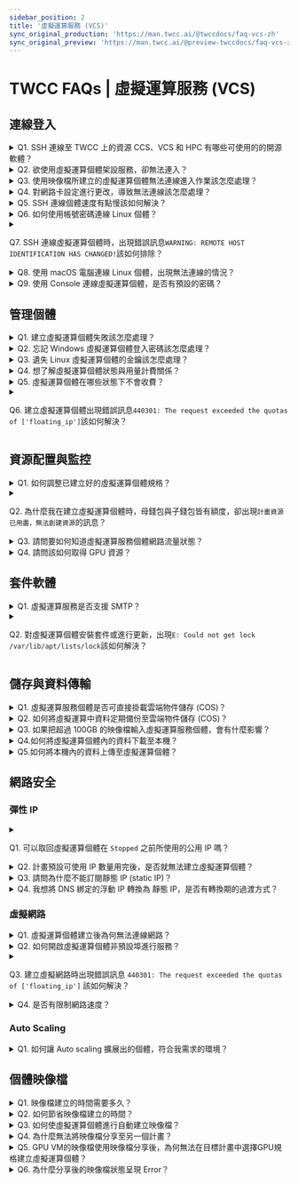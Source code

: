 ```yaml
---
sidebar_position: 2
title: '虛擬運算服務 (VCS)'
sync_original_production: 'https://man.twcc.ai/@twccdocs/faq-vcs-zh' 
sync_original_preview: 'https://man.twcc.ai/@preview-twccdocs/faq-vcs-zh'
---
```


# TWCC FAQs | 虛擬運算服務 (VCS)

## 連線登入
<details>

<summary> Q1. SSH 連線至 TWCC 上的資源 CCS、VCS 和 HPC 有哪些可使用的的開源軟體？</summary>

可以使用 MobaXterm、PuTTY 和 VSCode...等第三方開源軟體。

</details>

<details>

<summary> Q2. 欲使用虛擬運算個體架設服務，卻無法連入？</summary>

請檢查個體的安全性群組或防火牆規則是否阻擋連線，相關文件請參考：

- [安全性群組](https://man.twcc.ai/@twccdocs/doc-vcs-main-zh/https%3A%2F%2Fman.twcc.ai%2F%40twccdocs%2Fguide-vcs-sg-zh)
- [基礎虛擬防火牆](https://man.twcc.ai/@twccdocs/doc-vcs-main-zh/https%3A%2F%2Fman.twcc.ai%2F%40twccdocs%2Fguide-vcs-vnf-zh)

</details>

<details>

<summary> Q3. 使用映像檔所建立的虛擬運算個體無法連線進入作業該怎麼處理？</summary>

建立映像檔前請先檢查虛擬運算個體的以下兩項設定：
1. 若有設定 /etc/fstab 自動掛載磁碟，請註解該設定或加入 `nofail` 的相關設定，否則利用映像檔所建立的虛擬運算個體找不到裝置，便會導致無法連入虛擬運算個體的情況。
2. 若您所使用的作業系統版本為 Ubuntu 18.04，且有更改 /etc/network/interfaces 網路設定 ，也會造成無法連線。

確認檢查以上兩項設定無誤後，對該台虛擬運算個體再進行一次建立映像檔，並利用新建的映像檔建立虛擬運算個體，如仍無法連線，請詳述情況並寄發 e-mail 至 isupport@twcc.ai，技術團隊將協助您處理。

</details>

<details>

<summary> Q4. 對網路卡設定進行更改，導致無法連線該怎麼處理？</summary>

網路卡設定經修改後，將會導致無法連線進入虛擬運算個體，因此我們強烈不建議您更動網卡設定，請您操作與部署時特別留意。

如遇無法連線的情形，請詳述情況與虛擬運算個體資訊，寄發 e-mail 至 isupport@twcc.ai，技術團隊將協助您處理。

</details>

<details>

<summary> Q5. SSH 連線個體速度有點慢該如何解決？</summary>

請調整虛擬運算個體的 DNS 設定來提升 SSH 連線的速度，設定的方法與步驟如下：

**Step 1.** 輸入指令
```
sudo vi /etc/ssh/sshd_config
```
**Step 2.** 輸入`i` 進入編輯模式
**Step 3.** 新增一行指令
```
Use DNS no
```
**Step 4.** 按 `esc` 鍵跳離編輯模式，接著輸入 `:wq!` 存檔。
<br/>
如修改後還是有連線較慢的問題，請您洽詢 TWCC 技術支援服務信箱：isupport@twcc.ai，並提供所在地 IP 與 traceroute 至個體之結果。

</details>


<details>

<summary> Q6. 如何使用帳號密碼連線 Linux 個體？</summary>

請參考[此文件](https://man.twcc.ai/@twccdocs/doc-vcs-main-zh/https%3A%2F%2Fman.twcc.ai%2F%40twccdocs%2Fhowto-vcs-create-usr-linux-zh)操作，即可使用帳號密碼連線 Linux 個體，可預防鑰匙對遺失或檔案毀損。

</details>

<details>

<summary> 

Q7. SSH 連線虛擬運算個體時，出現錯誤訊息```WARNING: REMOTE HOST IDENTIFICATION HAS CHANGED!```該如何排除？

</summary>

此訊息出現的原因為儲存在 local 端電腦的認證與虛擬運算個體不同，因此只要刪除 local 端電腦的認證資訊，並在連線時重新產生，即可避免發生此問題，您可以參考以下的指令

```
ssh-keygen  -f  "/Your_Path/.ssh/known_hosts"  -R  "公用IP"
```

<i class="fa fa-paperclip fa-20" aria-hidden="true"></i> <b>附註：</b>

`Your_Path` 是您 local 端電腦的個人路徑，再次連線會出現以下訊息：

```Are you sure you want to continue connecting (yes/no)? ```

輸入```Yes```即可順利連線，並產生新的認證。


</details>

<details>

<summary> Q8. 使用 macOS 電腦連線 Linux 個體，出現無法連線的情況？</summary>

請於入口網站進入「虛擬運算個體詳細資料」頁，點選「**連線**」按鈕，並按照視窗提供的指令設定鑰匙對存取權限、SSH 連線個體。

</details>

<details>

<summary> Q9. 使用 Console 連線虛擬運算個體，是否有預設的密碼？</summary>

無預設密碼，使用 Console 連線 Linux 個體前需先另外建立密碼，Windows 個體則輸入您建立個體時設定的密碼即可，請參考[快速除錯與維護工具：TWCC VCS Console](https://man.twcc.ai/@twccdocs/doc-vcs-main-zh/https%3A%2F%2Fman.twcc.ai%2F%40twccdocs%2Fguide-vcs-debug-tool-console-zh#Step-3-%E8%BC%B8%E5%85%A5%E9%80%A3%E7%B7%9A%E8%B3%87%E8%A8%8A%EF%BC%8C%E5%AE%8C%E6%88%90%E9%80%A3%E7%B7%9A)。

</details>
<div style={{height:10+'px'}}></div>



## 管理個體
<details>

<summary> Q1. 建立虛擬運算個體失敗該怎麼處理？</summary>

請您至「**虛擬運算個體詳細資料頁面**」，游標移至狀態 **`Unsuccessful`** 上將顯示建立失敗的訊息。

請截圖此頁面 (和建立失敗訊息)，連同計畫代碼與虛擬運算個體的資訊 (ID、映像檔、硬體規格...等) 寄發 e-mail 至 isupport@twcc.ai，技術團隊將協助您處理。

</details>


<details>

<summary> Q2. 忘記 Windows 虛擬運算個體登入密碼該怎麼處理？</summary>

在建立虛擬運算個體時，請務必妥善自行保存您的密碼，如忘記密碼您可以刪除該個體並重新建立；如須保存原個體的資料與配置，可先對該個體建立映像檔，再利用該映像檔建立新的個體，即可重設密碼。

</details>

<details>

<summary> Q3. 遺失 Linux 虛擬運算個體的金鑰該怎麼處理？</summary>

在建立虛擬運算個體時，請務必下載並妥善自行保存您的金鑰，如果遺失金鑰您可以刪除該個體並重新建立；如須保存原個體的資料與配置，可先對該個體建立映像檔，再利用該映像檔建立新的個體，即可使用新的金鑰。

</details>

<details>

<summary> Q4. 想了解虛擬運算個體狀態與用量計費關係？</summary>

| 個體狀態 | 個體用量計費| 
| -------- | -------- | 
| ```Starting```   | 不計費    | 
| ```Ready```      | 計費     |
| ```Stopping```   | 計費     |
| ```Shutdown```   | 計費     |
| ```Queueing```   | 不計費     |
| ```Deleting```   | 計費，刪除成功後便立即不再計費   |
| ```Stopped```    | 不計費   |
| ```Error```      | 不計費   |

如果使用情境為虛擬運算個體在```Shutdown```的情況下，重新啟動該台虛擬運算個體，```Starting```的過程中會納入用量計費。

</details>

<details>

<summary> Q5. 虛擬運算個體在哪些狀態下不會收費？</summary>

虛擬運算個體僅在```Queueing```、```Stopped```與```Error```的狀態下不會收費，其他狀態皆會收費。

```Starting```則需是使用情境來決定是否納入用量計費，詳細解說請參考Q4。

</details>

<details>

<summary>

 Q6. 建立虛擬運算個體出現錯誤訊息```440301: The request exceeded the quotas of ['floating_ip']```該如何解決？

</summary>

出現此錯誤訊息的原因為浮動 IP (floating ip) 數量已經達到該計畫的上限，您可以參考以下做法：
1. 移除虛擬運算個體暫不需使用的浮動 IP (個體狀態為 `Ready` 才可移除) 後，再次選取建立。
2. 浮動 IP 在您停止或刪除個體後即釋放回資源池，無法循環使用。若您的使用情境適用固定 IP，建議您訂閱並使用靜態 IP (static IP)。
3. 若有特殊需求，請洽客服人員。
     
</details>
<div style={{height:10+'px'}}></div>

## 資源配置與監控

<details>

<summary> Q1. 如何調整已建立好的虛擬運算個體規格？</summary>

如選用的規格在建立後不符使用需求，需調整至較小規格或更大規格的個體，請參考文件：[HowTo：調整虛擬運算個體規格](https://man.twcc.ai/@twccdocs/doc-vcs-main-zh/https%3A%2F%2Fman.twcc.ai%2F%40twccdocs%2Fhowto-vcs-resize-instance-zh)。

</details>

<details>

<summary>

 Q2. 為什麼我在建立虛擬運算個體時，母錢包與子錢包皆有額度，卻出現`計畫資源已用盡，無法創建資源`的訊息？
 
 </summary>

該訊息顯示您的 CPU 使用數量已達計畫配額之上限，建議您將不需使用或少用的個體建立成映像檔以利未來重建使用，並刪除虛擬運算個體，即可釋放出 CPU 使用額度。

</details>

<details>

<summary> Q3. 請問要如何知道虛擬運算服務個體網路流量狀態？ </summary>

使用者介面上有簡易呈現監控 CPU、硬碟、記憶體、網路的狀態及流量，若需要更詳細的資訊可以自行安裝程式監控。

</details>

<details>

<summary> Q4. 請問該如何取得 GPU 資源？ </summary>

由於虛擬運算個體之 GPU 資源詢問度踴躍，為了讓資源更能妥善利用與調度，如有 GPU 的需求請來信致 isupport@twcc.ai，將由專人與您進行聯繫。

</details>
<div style={{height:10+'px'}}></div>

## 套件軟體

<details>

<summary> Q1. 虛擬運算服務是否支援 SMTP？ </summary>

在虛擬運算個體中，使用者可以依需求安裝任何軟體或應用程式，因此您可以將虛擬運算個體作為 SMTP 伺服器來發送信件。

</details>

<details>

<summary> 

Q2. 對虛擬運算個體安裝套件或進行更新，出現`E: Could not get lock /var/lib/apt/lists/lock`該如何解決？

</summary>

1. 安裝套件或進行更新時，可能產生許多類似與 lock 檔案相關的錯誤訊息。請您將 lock 檔案刪除後，再次執行您的任務。
2. 建議改為使用映像檔 Ubuntu 20.04，可避免產生此問題。

</details>
<div style={{height:10+'px'}}></div>

## 儲存與資料傳輸

<details>

<summary> Q1. 虛擬運算服務個體是否可直接掛載雲端物件儲存 (COS)？</summary>

可以直接掛載 COS，您在 VCS 個體擁有管理者權限，可以對 VCS 個體進行任意操作，掛載建議使用 s3fs 或是相關的套件，可參考 [s3fs-fuse](https://github.com/s3fs-fuse/s3fs-fuse)。

</details>

<details>

<summary> Q2. 如何將虛擬運算中資料定期備份至雲端物件儲存 (COS)？ </summary>

您可透過 TWCC-CLI 與 `crontab -e` 進行定時建立映像檔設定。
- TWCC-CLI 使用詳情請參考 [4-3. 上傳檔案至儲存體](https://man.twcc.ai/@twccdocs/twcc-cli-v05#4-3-%E4%B8%8A%E5%82%B3%E6%AA%94%E6%A1%88%E8%87%B3%E5%84%B2%E5%AD%98%E9%AB%94)。
- `crontab -e` 請參考 [crontab guru](https://crontab.guru/) 或 [crontab(5) - Linux man page](https://linux.die.net/man/5/crontab)。

</details>

<details>

<summary> Q3. 如果把超過 100GB 的映像檔輸入虛擬運算服務個體，會有什麼影響？</summary>

系統碟的大小為 100GB，使用超過 100GB 會使整台虛擬運算個體無法開啟，但不會額外收費。

</details>


<details>

<summary> Q4.如何將虛擬運算個體內的資料下載至本機？</summary>

請參考以下兩種下載方式：

1. 透過雲端物件儲存服務 (COS)傳入本機，此方法不僅能達到資料傳輸的目的，更可以將個體資料備份至 COS：
    - **Step 1.** [將資料備份到 COS](https://www.twcc.ai/doc?page=backup)。
    - **Step 2.** 至 TWCC 使用者網站 COS 管理介面[下載檔案](https://www.twcc.ai/doc?page=object#%E4%B8%8B%E8%BC%89%E6%AA%94%E6%A1%88)，如需要一次下載多個檔案，可搭配[第三方軟體](https://www.twcc.ai/doc?page=object#%E4%BD%BF%E7%94%A8%E7%AC%AC%E4%B8%89%E6%96%B9%E8%BB%9F%E9%AB%94%E7%AE%A1%E7%90%86%E6%AA%94%E6%A1%88)使用。

2. [使用 MobaXterm 連線虛擬運算個體](https://www.twcc.ai/doc?page=vm#%E9%80%A3%E7%B7%9A%E8%99%9B%E6%93%AC%E9%81%8B%E7%AE%97%E5%80%8B%E9%AB%94)，於頁面左側處選取 「**Sftp**」 圖示，即可檢視、上傳與下載檔案。

</details>

<details>

<summary> Q5.如何將本機內的資料上傳至虛擬運算個體？</summary>

請參考以下兩種上傳方式：
1. 透過雲端物件儲存服務 (COS)
    - **Step 1.** 將本機檔案[上傳至雲端物件儲存服務 (COS)](https://www.twcc.ai/doc?page=object#%E4%B8%8A%E5%82%B3%E6%AA%94%E6%A1%88)
    - **Step 2.** [連線進入虛擬運算個體](https://www.twcc.ai/doc?page=vm#%E9%80%A3%E7%B7%9A%E8%99%9B%E6%93%AC%E9%81%8B%E7%AE%97%E5%80%8B%E9%AB%94)
    - **Step 3.** 透過內建之 TWCC-CLI 工具[將 COS 檔案下載到指定位置](https://man.twcc.ai/@twccdocs/twcc-cli-v05#4-%E9%9B%B2%E7%AB%AF%E7%89%A9%E4%BB%B6%E5%84%B2%E5%AD%98%E6%9C%8D%E5%8B%99COS-Cloud-Object-Storage)。
3. [使用 MobaXterm 連線虛擬運算個體](https://www.twcc.ai/doc?page=vm#%E9%80%A3%E7%B7%9A%E8%99%9B%E6%93%AC%E9%81%8B%E7%AE%97%E5%80%8B%E9%AB%94)，於頁面左側處選取 「**Sftp**」 圖示，即可檢視、上傳與下載檔案。

</details>
<div style={{height:10+'px'}}></div>

## 網路安全

### 彈性 IP

<details>

<summary>

 Q1. 可以取回虛擬運算個體在 `Stopped` 之前所使用的公用 IP 嗎？
 
</summary>

停止虛擬運算個體後，浮動 IP (floating IP) 將會釋放回資源池，個體啟動後，將取得新的浮動 IP。

若您的使用情境適用固定 IP，建議您訂閱並使用靜態 IP (static IP)。請參考 [彈性 IP ](https://man.twcc.ai/@twccdocs/doc-vcs-main-zh/https%3A%2F%2Fman.twcc.ai%2F%40twccdocs%2Fguide-vcs-eip-zh) 了解更多。

</details>

<details>

<summary> Q2. 計畫預設可使用 IP 數量用完後，是否就無法建立虛擬運算個體？</summary>

浮動 IP 額度使用完後，您可以持續建立虛擬運算個體，但無法配置浮動 IP。若需要額外的 IP，請您訂閱靜態 IP (static IP) 使用。若有特殊需求，請洽客服人員。

請參考 [彈性 IP 訂閱政策](https://man.twcc.ai/@twccdocs/doc-vcs-main-zh/https%3A%2F%2Fman.twcc.ai%2F%40twccdocs%2Fguide-vcs-eip-zh#%E5%BD%88%E6%80%A7-IP-%E8%A8%82%E9%96%B1%E6%94%BF%E7%AD%96) 了解更多。

</details>

<details>

<summary> Q3. 請問為什麼不能訂閱靜態 IP (static IP)？</summary>

請先檢視您的使用身分，專案內僅「租戶管理員」可執行訂閱靜態 IP、停止訂閱。
若身分確認為管理員仍無法訂閱，請您聯繫客服人員處理。

</details>

<details>

<summary> Q4. 我想將 DNS 綁定的浮動 IP 轉換為 靜態 IP，是否有轉換期的過渡方式？</summary>

若伺服器 (虛擬運算個體) 僅架設單一對外服務，您可以將預定使用的靜態 IP (static IP) 先掛載至負載平衡器，並將流量從負載平衡器轉發至後端服務伺服器。待 DNS IP 轉換完畢後，再將靜態 IP 掛載至伺服器上。

</details>
<div style={{height:10+'px'}}></div>

### 虛擬網路

<details>

<summary> Q1. 虛擬運算個體建立後為何無法連線網路？ </summary>

請檢查虛擬網路設定是否有誤；

若有啟用基礎虛擬網路防火牆，但不清楚規則是否設定正確，我們建議您先把防火牆關閉，並再次嘗試連線。

有關基礎虛擬網路防火牆的設定，請參考[此文件](https://man.twcc.ai/@twccdocs/doc-vcs-main-zh/https%3A%2F%2Fman.twcc.ai%2F%40twccdocs%2Fguide-vcs-vnf-zh)，或洽詢技術支援：[isupport@twcc.ai](isupport@twcc.ai)。

</details>

<details>

<summary> Q2. 如何開啟虛擬運算個體非預設埠進行服務？</summary>

- Linux 個體預設開啟的埠為： 22、443
- Windows 個體預設開啟的埠為： 22、443、9833
  如需開啟額外的埠，請在安全性群組處進行設定，設定方法與步驟請參考[此文件](https://man.twcc.ai/@twccdocs/doc-vcs-main-zh/https%3A%2F%2Fman.twcc.ai%2F%40twccdocs%2Fguide-vcs-sg-zh)。

</details>

<details>

<summary>

 Q3. 建立虛擬網路時出現錯誤訊息 `440301: The request exceeded the quotas of ['floating_ip']` 該如何解決？
 
</summary>

出現此錯誤訊息的原因為浮動 IP (floating IP) 數量已經達到該計畫的上限，您可以參考以下做法：
1. 移除虛擬運算個體暫不需使用的浮動 IP (個體狀態為 `Ready` 才可移除) 後，再次建立虛擬網路。
2. 若有特殊需求，請洽客服人員。

</details>

<details>

<summary> Q4. 是否有限制網路速度？</summary>

TWCC 沒有對虛擬運算個體內的網速進行限制，如果您發現傳輸速度緩慢，建議您可以進行以下操作：
1. 使用網路測速工具 (例：[Speedtest](https://www.speedtest.net/))，並將測試結果寄發到技術支援信箱 (isupport@twcc.ai)，我們將會根據您提供的資料判斷是否速度異常。
2. 確認來源端的網速是否受到限制。

</details>
<div style={{height:10+'px'}}></div>

### Auto Scaling

<details>

<summary> Q1. 如何讓 Auto scaling 擴展出的個體，符合我需求的環境？</summary>

請按照以下步驟進行：

* 建立環境映像檔
  1. 建立虛擬運算個體，部署環境與檔案，並建立個體映像檔 (或使用您現有的個體建立映像檔)
  2. 利用步驟1所建立的映像檔，再建立一虛擬運算個體
 
* 設定 Auto Scaling

  3. 建立 Auto Scaling
  4. 將 Auto Scaling 掛載至步驟2所建立的個體
  
<br/>
經以上步驟設定，Auto Scaling 擴展出的個體，即會符合您所需的環境。

</details>
<div style={{height:10+'px'}}></div>

## 個體映像檔

<details>

<summary> Q1. 映像檔建立的時間需要多久？</summary>

映像檔建立的時間約 10-15 分鐘。

</details>

<details>

<summary> Q2. 如何節省映像檔建立的時間？</summary>

若建立映像檔的同時，仍有資料進行傳輸，不僅無法確保資料的完整與一致性且花費的時間較多，因此建議先將個體進行手動關機 (`sudo shutdown`) ，確認資料都已寫入虛擬磁碟後，再進行建立映像檔。

</details>

<details>

<summary> Q3. 如何使虛擬運算個體進行自動建立映像檔？ </summary>

您可透過 TWCC-CLI 與 `crontab -e` 進行定時建立映像檔設定。
- TWCC-CLI 使用詳情請參考 [3-6. 虛擬運算個體映像檔](https://man.twcc.ai/@twccdocs/twcc-cli-v05#3-6-%E8%99%9B%E6%93%AC%E9%81%8B%E7%AE%97%E5%80%8B%E9%AB%94%E5%BF%AB%E7%85%A7-TBD%E2%80%A6)。
- `crontab -e` 請參考 [crontab guru](https://crontab.guru/) 或 [crontab(5) - Linux man page](https://linux.die.net/man/5/crontab)。

</details>

<details>

<summary> Q4. 為什麼無法將映像檔分享至另一個計畫？ </summary>

1. 僅租戶管理員能分享映像檔至其他目標計畫，且需同時為來源與目標計畫的租戶管理員。
2. 不支援跨計畫分享含授權的映像檔 (例：含授權之 Windows Server)。

</details>

<details>

<summary> Q5. GPU VM的映像檔使用映像檔分享後，為何無法在目標計畫中選擇GPU規格建立虛擬運算個體？

</summary>

映像檔分享功能，在目的計畫中只支援建立CPU虛擬運算個體，暫不支援建立GPU擬運算個體

</details>

<details>

<summary> Q6. 為什麼分享後的映像檔狀態呈現 Error？

</summary>

若是分享由 2021/3/27 前建立之虛擬運算個體所產生的映像檔，此類映像檔因效能尚未優化，將會導致分享的時間過長而失敗。
有分享需求請洽詢技術支援：[isupport@twcc.ai](isupport@twcc.ai)。

</details>
